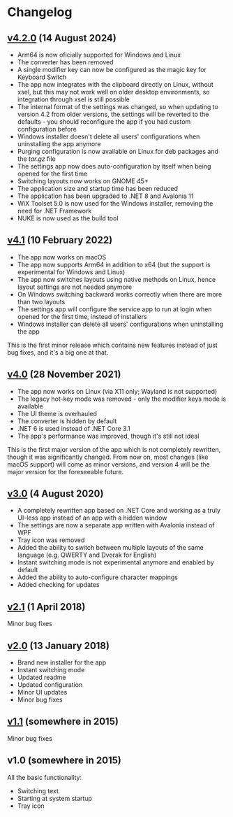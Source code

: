 # Changelog

## [v4.2.0](https://github.com/TolikPylypchuk/KeyboardSwitch/releases/tag/v4.2.0) (14 August 2024)

- Arm64 is now oficially supported for Windows and Linux
- The converter has been removed
- A single modifier key can now be configured as the magic key for Keyboard Switch
- The app now integrates with the clipboard directly on Linux, without xsel, but this may not work well on older desktop
environments, so integration through xsel is still possible
- The internal format of the settings was changed, so when updating to version 4.2 from older versions, the settings
will be reverted to the defaults - you should reconfigure the app if you had custom configuration before
- Windows installer doesn't delete all users' configurations when uninstalling the app anymore
- Purging configuration is now available on Linux for deb packages and the _tar.gz_ file
- The settings app now does auto-configuration by itself when being opened for the first time
- Switching layouts now works on GNOME 45+
- The application size and startup time has been reduced
- The application has been upgraded to .NET 8 and Avalonia 11
- WiX Toolset 5.0 is now used for the Windows installer, removing the need for .NET Framework
- NUKE is now used as the build tool

## [v4.1](https://github.com/TolikPylypchuk/KeyboardSwitch/releases/tag/v4.1) (10 February 2022)

- The app now works on macOS
- The app now supports Arm64 in addition to x64 (but the support is experimental for Windows and Linux)
- The app now switches layouts using native methods on Linux, hence layout settings are not needed anymore
- On Windows switching backward works correctly when there are more than two layouts
- The settings app will configure the service app to run at login when opened for the first time, instead of installers
- Windows installer can delete all users' configurations when uninstalling the app

This is the first minor release which contains new features instead of just bug fixes, and it's a big one at that.

## [v4.0](https://github.com/TolikPylypchuk/KeyboardSwitch/releases/tag/v4.0) (28 November 2021)

- The app now works on Linux (via X11 only; Wayland is not supported)
- The legacy hot-key mode was removed - only the modifier keys mode is available
- The UI theme is overhauled
- The converter is hidden by default
- .NET 6 is used instead of .NET Core 3.1
- The app's performance was improved, though it's still not ideal

This is the first major version of the app which is not completely rewritten, though it was significantly changed. From
now on, most changes (like macOS support) will come as minor versions, and version 4 will be the major version for the
foreseeable future.

## [v3.0](https://github.com/TolikPylypchuk/KeyboardSwitch/releases/tag/v3.0) (4 August 2020)

- A completely rewritten app based on .NET Core and working as a truly UI-less app instead of an app with a hidden
window
- The settings are now a separate app written with Avalonia instead of WPF
- Tray icon was removed
- Added the ability to switch between multiple layouts of the same language (e.g. QWERTY and Dvorak for English)
- Instant switching mode is not experimental anymore and enabled by default
- Added the ability to auto-configure character mappings
- Added checking for updates

## [v2.1](https://github.com/TolikPylypchuk/KeyboardSwitch/releases/tag/v2.1) (1 April 2018)

Minor bug fixes

## [v2.0](https://github.com/TolikPylypchuk/KeyboardSwitch/releases/tag/v2.0) (13 January 2018)

- Brand new installer for the app
- Instant switching mode
- Updated readme
- Updated configuration
- Minor UI updates
- Minor bug fixes

## [v1.1](https://github.com/TolikPylypchuk/KeyboardSwitch/releases/tag/v1.1) (somewhere in 2015)

Minor bug fixes

## v1.0 (somewhere in 2015)

All the basic functionality:

- Switching text
- Starting at system startup
- Tray icon
